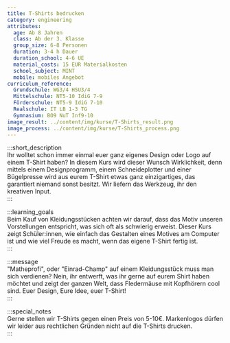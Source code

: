 ```yaml
---
title: T-Shirts bedrucken
category: engineering
attributes:
  age: Ab 8 Jahren
  class: Ab der 3. Klasse
  group_size: 6-8 Personen
  duration: 3-4 h Dauer
  duration_school: 4-6 UE
  material_costs: 15 EUR Materialkosten
  school_subject: MINT
  mobile: mobiles Angebot
curriculum_reference:
  Grundschule: WG3/4 HSU3/4  
  Mittelschule: NT5-10 IdiG 7-9
  Förderschule: NT5-9 IdiG 7-10   
  Realschule: IT LB 1-3 TG
  Gymnasium: BO9 NuT Inf9-10
image_result: ../content/img/kurse/T-Shirts_result.png
image_process: ../content/img/kurse/T-Shirts_process.png
---
```

:::short_description  
Ihr wolltet schon immer einmal euer ganz eigenes Design oder Logo auf einem T-Shirt haben? In diesem Kurs wird dieser Wunsch Wirklichkeit, denn mittels einem Designprogramm, einem Schneideplotter und einer Bügelpresse wird aus eurem T-Shirt etwas ganz einzigartiges, das garantiert niemand sonst besitzt. Wir liefern das Werkzeug, ihr den kreativen Input.            
:::

:::learning_goals  
Beim Kauf von Kleidungsstücken achten wir darauf, dass das Motiv unseren Vorstellungen entspricht, was sich oft als schwierig erweist. Dieser Kurs zeigt Schüler:innen, wie einfach das Gestalten eines Motives am Computer ist und wie viel Freude es macht, wenn das eigene T-Shirt fertig ist.                     
:::

:::message  
"Matheprofi", oder "Einrad-Champ" auf einem Kleidungsstück muss man sich verdienen? Nein, ihr entwerft, was ihr gerne auf eurem Shirt haben möchtet und zeigt der ganzen Welt, dass Fledermäuse mit Kopfhörern cool sind. Euer Design, Eure Idee, euer T-Shirt!    
:::  

:::special_notes  
Gerne stellen wir T-Shirts gegen einen Preis von 5-10€. Markenlogos dürfen wir leider aus rechtlichen Gründen nicht auf die T-Shirts drucken.      
:::
